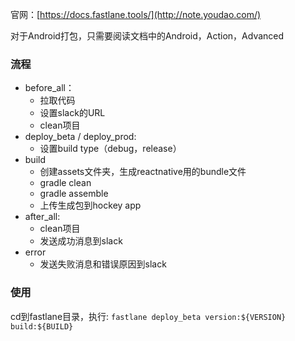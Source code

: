 官网：[https://docs.fastlane.tools/](http://note.youdao.com/)

对于Android打包，只需要阅读文档中的Android，Action，Advanced

### 流程
* before_all：
    * 拉取代码
    * 设置slack的URL
    * clean项目
* deploy_beta / deploy_prod:
    * 设置build type（debug，release）
* build
    * 创建assets文件夹，生成reactnative用的bundle文件
    * gradle clean
    * gradle assemble
    * 上传生成包到hockey app
* after_all:
    * clean项目
    * 发送成功消息到slack
* error
    * 发送失败消息和错误原因到slack

### 使用
cd到fastlane目录，执行:
`fastlane deploy_beta version:${VERSION} build:${BUILD}`
```:
